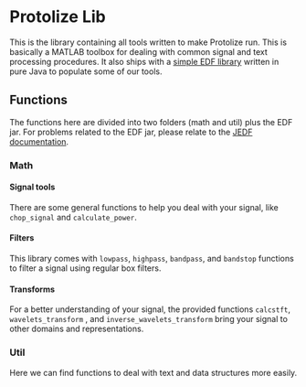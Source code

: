 # Protolize Lib

This is the library containing all tools written to make Protolize run. This is basically a MATLAB toolbox for dealing with common signal and text processing procedures. It also ships with a [simple EDF library](https://github.com/ishiikurisu/JEDF) written in pure Java to populate some of our tools.

## Functions ##

The functions here are divided into two folders (math and util) plus the EDF jar. For problems related to the EDF jar, please relate to the [JEDF documentation](https://github.com/ishiikurisu/JEDF).

### Math ###

#### Signal tools ####

There are some general functions to help you deal with your signal, like `chop_signal` and `calculate_power`.

#### Filters ####

This library comes with `lowpass`, `highpass`, `bandpass`, and `bandstop` functions to filter a signal using regular box filters.

#### Transforms ####

For a better understanding of your signal, the provided functions `calcstft`, `wavelets_transform` , and `inverse_wavelets_transform` bring your signal to other domains and representations.


### Util ###

Here we can find functions to deal with text and data structures more easily.
